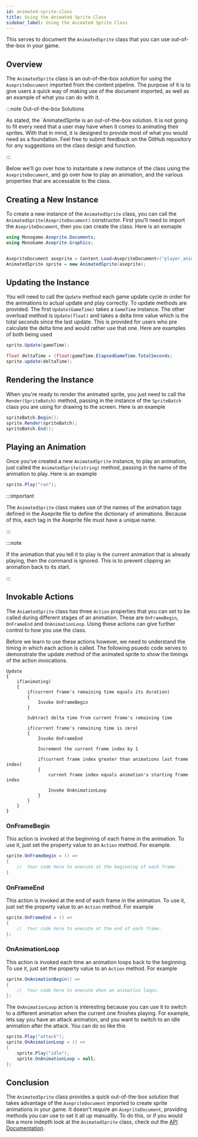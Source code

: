 ```yaml
---
id: animated-sprite-class
title: Using the Animated Sprite Class
sidebar_label: Using the Animated Sprite Class
---
```


This serves to document the `AnimatedSprite` class that you can use out-of-the-box in your game.

## Overview
The `AnimatedSprite` class is an out-of-the-box solution for using the `AsepriteDocument` imported from the content pipeline.  The purpose of it is to give users a quick way of making use of the document imported, as well as an example of what you can do with it.

:::note Out-of-the-box Solutions

As stated, the `AnimatedSprite is an out-of-the-box solution.  It is not going to fit every need that a user may have when it comes to animating their sprites.  With that in mind, it is designed to provide most of what you would need as a foundation.  Feel free to submit feedback on the GitHub repository for any suggestions on the class design and function.

:::

Below we'll go over how to instantiate a new instance of the class using the `AsepriteDocument`, and go over how to play an animation, and the various properties that are accessable to the class.

## Creating a New Instance
To create a new instance of the `AnimatedSprite` class, you can call the `AnimatedSprite(AsepriteDocument)` constructor.  First you'll need to import the `AsepriteDocument`, then you can create the class.  Here is an exmaple

```csharp
using Monogame.Aseprite.Documents;
using MonoGame.Aseprite.Graphics;


AsepriteDocument aseprite = Content.Load<AsepriteDocument>("player_animations");
AnimatedSprite sprite = new AnimatedSprite(aseprite);
```

## Updating the Instance
You will need to call the `Update` method each game update cycle in order for the animations to actual update and play correctly.  To update methods are provided.  The first `Update(GameTime)` takes a `GameTime` instance.  The other overload method is `Update(float)` and takes a delta time value which is the total seconds since the last update.  This is provided for users who pre calculate the delta time and would rather use that one. Here are examples of both being used

```csharp
sprite.Update(gameTime);
```

```csharp
float deltaTime = (float)gameTime.ElapsedGameTime.TotalSeconds;
sprite.update(deltaTime);
```

## Rendering the Instance
When you're ready to render the animated sprite, you just need to call the `Render(SpriteBatch)` method, passing in the instance of the `SpriteBatch` class you are using for drawing to the screen.  Here is an example

```csharp
spriteBatch.Begin();
sprite.Render(spriteBatch);
spriteBatch.End();
```

## Playing an Animation
Once you've created a new `AnimatedSprite` instance, to play an animation, just called the `AnimatedSprite(string)` method, passing in the name of the animation to play.  Here is an example

```csharp
sprite.Play("run");
```

:::important

The `AnimatedSprite` class makes use of the names of the animation tags defined in the Aseprite file to define the dictionary of animations.  Because of this, each tag in the Aseprite file must have a unique name.

:::

:::note

If the animation that you tell it to play is the current animation that is already playing, then the command is ignored. This is to prevent clipping an animation back to its start.

:::

## Invokable Actions
The `AniamtedSprite` class has three `Action` properties that you can set to be called during different stages of an animation. These are `OnFrameBegin`, `OnFrameEnd` and `OnAnimationLoop`.  Using these actions can give further control to how you use the class.

Before we learn to use these actions however, we need to understand the timing in which each action is called.  The following psuedo code serves to demonstrate the update method of the animated sprite to show the timings of the action invocations.

```
Update
{
    if(animating)
    {
        if(current frame's remaining time equals its duration)
        {
            Invoke OnFrameBegin
        }

        Subtract delta time from current frame's remaining time

        if(current frame's remaining time is zero)
        {
            Invoke OnFrameEnd

            Increment the current frame index by 1

            if(current frame index greater than animations last frame index)
            {
                current frame index equals animation's starting frame index

                Invoke OnAnimationLoop
            }
        }
    }
}
```

### OnFrameBegin
This action is invoked at the beginning of each frame in the animation.  To use it, just set the property value to an `Action` method.  For example.

```csharp
sprite.OnFrameBegin = () => 
{
    //  Your code here to execute at the beginning of each frame.    
}
```

### OnFrameEnd
This action is invoked at the end of each frame in the animation.  To use it, just set the property value to an `Action` method.  For example

```csharp
sprite.OnFrameEnd = () => 
{
    //  Your code here to execute at the end of each frame.
};
```

### OnAnimationLoop
This action is invoked each time an animation loops back to the beginning.  To use it, just set the property value to an `Action` method.  For example

```csharp
sprite.OnAnimationBegin() =>
{
    //  Your code here to execute when an animation loops.
};
```

The `OnAnimationLoop` action is interesting because you can use it to switch to a different animation when the current one finishes playing.  For example, lets say you have an attack animation, and you want to switch to an idle animation after the attack.  You can do so like this

```csharp
sprite.Play("attack");
sprite.OnAnimationLoop = () => 
{
    sprite.Play("idle");
    sprite.OnAnimationLoop = null;
};
```

## Conclusion
The `AnimatedSprite` class provides a quick out-of-the-box solution that takes advantage of the `AsepriteDocument` imported to create sprite animations in your game.  It doesn't require an `AsepriteDocument`, providing methods you can use to set it all up manuallly.  To do this, or if you would like a more indepth look at the `AnimatedSprite` class, check out the [API Documentation](/api/animatedsprite). 
